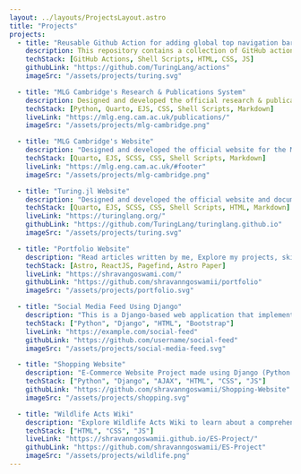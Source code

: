 ```yaml
---
layout: ../layouts/ProjectsLayout.astro
title: "Projects"
projects:
  - title: "Reusable Github Action for adding global top navigation bar to Documenter.jl generated sites"
    description: This repository contains a collection of GitHub actions to be used across different TuringLang repositories. DocsNav action inserts a MultiDocumenter-style top navigation bar to Documenter.jl generated sites. DocsDocumenter action performs a complete build and deploy of Documenter.jl documentation, inserting the above navbar in the process.
    techStack: [GitHub Actions, Shell Scripts, HTML, CSS, JS]
    githubLink: "https://github.com/TuringLang/actions"
    imageSrc: "/assets/projects/turing.svg"

  - title: "MLG Cambridge's Research & Publications System"
    description: Designed and developed the official research & publication system for the Machine Learning Group at Cambridge University.
    techStack: [Python, Quarto, EJS, CSS, Shell Scripts, Markdown]
    liveLink: "https://mlg.eng.cam.ac.uk/publications/"
    imageSrc: "/assets/projects/mlg-cambridge.png"

  - title: "MLG Cambridge's Website"
    description: "Designed and developed the official website for the Machine Learning Group at Cambridge University. The site serves as a hub for research, events, and resources related to machine learning at the university!"
    techStack: [Quarto, EJS, SCSS, CSS, Shell Scripts, Markdown]
    liveLink: "https://mlg.eng.cam.ac.uk/#footer"
    imageSrc: "/assets/projects/mlg-cambridge.png"

  - title: "Turing.jl Website"
    description: "Designed and developed the official website and documentation for Turing.jl, a probabilistic programming framework for Julia."
    techStack: [Quarto, EJS, SCSS, CSS, Shell Scripts, HTML, Markdown]
    liveLink: "https://turinglang.org/"
    githubLink: "https://github.com/TuringLang/turinglang.github.io"
    imageSrc: "/assets/projects/turing.svg"

  - title: "Portfolio Website"
    description: "Read articles written by me, Explore my projects, skills, etc. Go Explore my Portfolio!"
    techStack: [Astro, ReactJS, Pagefind, Astro Paper]
    liveLink: "https://shravangoswami.com/"
    githubLink: "https://github.com/shravanngoswamii/portfolio"
    imageSrc: "/assets/projects/portfolio.svg"

  - title: "Social Media Feed Using Django"
    description: "This is a Django-based web application that implements a social media feed with features such as user authentication, posting, liking, commenting, searching other users, and managing user profiles."
    techStack: ["Python", "Django", "HTML", "Bootstrap"]
    liveLink: "https://example.com/social-feed"
    githubLink: "https://github.com/username/social-feed"
    imageSrc: "/assets/projects/social-media-feed.svg"

  - title: "Shopping Website"
    description: "E-Commerce Website Project made using Django (Python Framework), and AJAX to create a seamless, modern e-commerce experience, offering dynamic interactions and secure transactions."
    techStack: ["Python", "Django", "AJAX", "HTML", "CSS", "JS"]
    githubLink: "https://github.com/shravanngoswamii/Shopping-Website"
    imageSrc: "/assets/projects/shopping.svg"

  - title: "Wildlife Acts Wiki"
    description: "Explore Wildlife Acts Wiki to learn about a comprehensive collection of National and International Acts dedicated to the protection and conservation of wildlife in India & globally."
    techStack: ["HTML", "CSS", "JS"]
    liveLink: "https://shravanngoswamii.github.io/ES-Project/"
    githubLink: "https://github.com/shravanngoswamii/ES-Project"
    imageSrc: "/assets/projects/wildlife.png"
---
```


